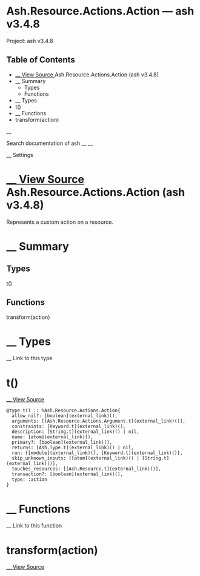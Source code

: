 # Ash.Resource.Actions.Action — ash v3.4.8

Project: ash v3.4.8

## Table of Contents

- [ __ View Source ](external_link) Ash.Resource.Actions.Action (ash v3.4.8)
- __ Summary
  - Types
  - Functions
- __ Types
- t()
- __ Functions
- transform(action)

__

Search documentation of ash __ __

__ Settings

#  [ __ View Source ](external_link) Ash.Resource.Actions.Action (ash v3.4.8)

Represents a custom action on a resource.

#  __ Summary

##  Types

t()

##  Functions

transform(action)

#  __ Types

__ Link to this type

# t()

[ __ View Source ](external_link)
    
    
    @type t() :: %Ash.Resource.Actions.Action{
      allow_nil?: [boolean](external_link)(),
      arguments: [[Ash.Resource.Actions.Argument.t](external_link)()],
      constraints: [Keyword.t](external_link)(),
      description: [String.t](external_link)() | nil,
      name: [atom](external_link)(),
      primary?: [boolean](external_link)(),
      returns: [Ash.Type.t](external_link)() | nil,
      run: {[module](external_link)(), [Keyword.t](external_link)()},
      skip_unknown_inputs: [[atom](external_link)() | [String.t](external_link)()],
      touches_resources: [[Ash.Resource.t](external_link)()],
      transaction?: [boolean](external_link)(),
      type: :action
    }

#  __ Functions

__ Link to this function

# transform(action)

[ __ View Source ](external_link)
